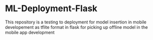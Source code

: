 # ML-Deployment-Flask
This repository is a testing to deployment for model insertion in mobile developement as tflite format in flask for picking up offline model in the mobile app development
